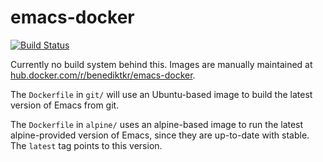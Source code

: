 # emacs-docker

[![Build Status](https://jenkins.sudo.is/buildStatus/icon?job=ben%2Femacs-docker%2Fmaster&style=flat-square)](https://jenkins.sudo.is/job/ben/job/emacs-docker/job/master/)

Currently no build system behind this. Images are manually maintained at [hub.docker.com/r/benediktkr/emacs-docker](https://hub.docker.com/r/benediktkr/emacs-docker/).

The `Dockerfile` in `git/` will use an Ubuntu-based image to build the latest version of Emacs from git.

The `Dockerfile` in `alpine/` uses an alpine-based image to run the latest alpine-provided version of Emacs, since they are up-to-date with stable. The `latest` tag points to this version.
